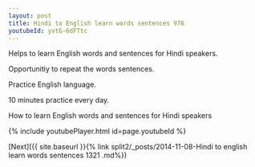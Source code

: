 ```yaml
---
layout: post
title: Hindi to English learn words sentences 976 
youtubeId: yvtG-6dFTtc
---
```

 
 
Helps to learn English words and sentences for Hindi speakers.

Opportunitiy to repeat the words sentences. 

Practice English language. 
 
10 minutes practice every day. 
 
How to learn English words and sentences for Hindi speakers 
 
{% include youtubePlayer.html id=page.youtubeId %}
 
 
[Next]({{ site.baseurl }}{% link  split2/_posts/2014-11-08-Hindi to english learn words sentences 1321 .md%})
 
